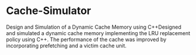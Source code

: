 # Cache-Simulator
Design and Simulation of a Dynamic Cache Memory using C++Designed and simulated a dynamic cache memory implementing the LRU replacement policy using C++.
The performance of the cache was improved by incorporating prefetching and a victim cache unit.
